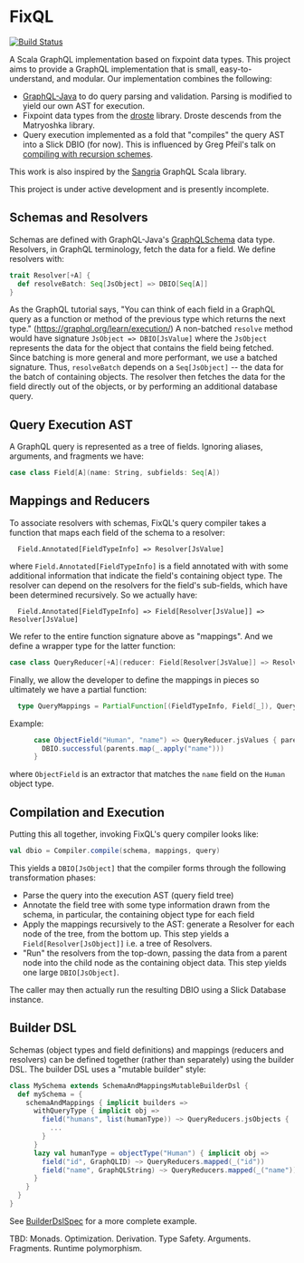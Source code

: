 # FixQL
[![Build Status](https://travis-ci.org/Iterable/fixql.svg?branch=master)](https://travis-ci.org/Iterable/fixql)

A Scala GraphQL implementation based on fixpoint data types. This project aims to provide a GraphQL implementation that is small, easy-to-understand, and modular. Our implementation combines the following:
- [GraphQL-Java] to do query parsing and validation. Parsing is modified to yield our own AST for execution.
- Fixpoint data types from the [droste] library. Droste descends from the Matryoshka library.
- Query execution implemented as a fold that "compiles" the query AST into a Slick DBIO (for now). This is influenced by Greg Pfeil's talk on [compiling with recursion schemes][pfeil-recursion-schemes].

This work is also inspired by the [Sangria] GraphQL Scala library.

This project is under active development and is presently incomplete.

## Schemas and Resolvers

Schemas are defined with GraphQL-Java's [GraphQLSchema] data type. Resolvers, in GraphQL terminology, fetch the data for a field. We define resolvers with:

```scala
trait Resolver[+A] {
  def resolveBatch: Seq[JsObject] => DBIO[Seq[A]]
}
```

As the GraphQL tutorial says, "You can think of each field in a GraphQL query as a function or method of the previous type which returns the next type." (https://graphql.org/learn/execution/) A non-batched `resolve` method would have signature `JsObject => DBIO[JsValue]` where the `JsObject` represents the data for the object that contains the field being fetched. Since batching is more general and more performant, we use a batched signature. Thus, `resolveBatch`  depends on a `Seq[JsObject]` -- the data for the batch of containing objects. The resolver then fetches the data for the field directly out of the objects, or by performing an additional database query.

## Query Execution AST

A GraphQL query is represented as a tree of fields. Ignoring aliases, arguments, and fragments we have:

```scala
case class Field[A](name: String, subfields: Seq[A])
```

## Mappings and Reducers

To associate resolvers with schemas, FixQL's query compiler takes a function that maps each field of the schema to a resolver:
```
  Field.Annotated[FieldTypeInfo] => Resolver[JsValue]
```

where `Field.Annotated[FieldTypeInfo]` is a field annotated with with some additional information that indicate the field's containing object type. The resolver can depend on the resolvers for the field's sub-fields, which have been determined recursively. So we actually have:

```
  Field.Annotated[FieldTypeInfo] => Field[Resolver[JsValue]] => Resolver[JsValue]
```

We refer to the entire function signature above as "mappings". And we define a wrapper type for the latter function:
 
```scala
case class QueryReducer[+A](reducer: Field[Resolver[JsValue]] => Resolver[A])
```

Finally, we allow the developer to define the mappings in pieces so ultimately we have a partial function:

```scala
  type QueryMappings = PartialFunction[(FieldTypeInfo, Field[_]), QueryReducer[JsValue]]
```

Example:

```scala
      case ObjectField("Human", "name") => QueryReducer.jsValues { parents =>
        DBIO.successful(parents.map(_.apply("name")))
      }
```

where `ObjectField` is an extractor that matches the `name` field on the `Human` object type.

## Compilation and Execution

Putting this all together, invoking FixQL's query compiler looks like:

```scala
val dbio = Compiler.compile(schema, mappings, query)
```

This yields a `DBIO[JsObject]` that the compiler forms through the following transformation phases:
- Parse the query into the execution AST (query field tree)
- Annotate the field tree with some type information drawn from the schema, in particular, the containing object type for each field
- Apply the mappings recursively to the AST: generate a Resolver for each node of the tree, from the bottom up. This step yields a `Field[Resolver[JsObject]]` i.e. a tree of Resolvers.
- "Run" the resolvers from the top-down, passing the data from a parent node into the child node as the containing object data. This step yields one large `DBIO[JsObject]`.

The caller may then actually run the resulting DBIO using a Slick Database instance.

## Builder DSL

Schemas (object types and field definitions) and mappings (reducers and resolvers) can be defined together (rather than separately) using the builder DSL. The builder DSL uses a "mutable builder" style:

```scala
class MySchema extends SchemaAndMappingsMutableBuilderDsl {
  def mySchema = {
    schemaAndMappings { implicit builders =>
      withQueryType { implicit obj =>
        field("humans", list(humanType)) ~> QueryReducers.jsObjects {
          ...
        }      
      }
      lazy val humanType = objectType("Human") { implicit obj =>
        field("id", GraphQLID) ~> QueryReducers.mapped(_("id"))
        field("name", GraphQLString) ~> QueryReducers.mapped(_("name"))
      }
    }
  }
}
```

See [BuilderDslSpec] for a more complete example.

TBD: Monads. Optimization. Derivation. Type Safety. Arguments. Fragments. Runtime polymorphism.

[GraphQL-Java]: https://www.graphql-java.com/
[droste]: https://github.com/higherkindness/droste
[pfeil-recursion-schemes]: https://github.com/sellout/recursion-scheme-talk/blob/master/nanopass-compiler-talk.org
[Sangria]: https://sangria-graphql.org/
[GraphQLSchema]: https://www.graphql-java.com/documentation/v12/schema/
[BuilderDslSpec]: https://github.com/Iterable/fixql/blob/master/fixql-core/src/test/scala/com/iterable/graphql/BuilderDslSpec.scala
